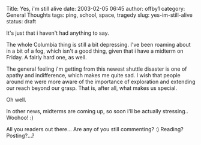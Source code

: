 Title: Yes, i'm still alive
date: 2003-02-05 06:45
author: offby1
category: General Thoughts
tags: ping, school, space, tragedy
slug: yes-im-still-alive
status: draft

It's just that i haven't had anything to say.

The whole Columbia thing is still a bit depressing. I've been roaming about in a bit of a fog, which isn't a good thing, given that i have a midterm on Friday. A fairly hard one, as well.

The general feeling i'm getting from this newest shuttle disaster is one of apathy and indifference, which makes me quite sad. I wish that people around me were more aware of the importance of exploration and extending our reach beyond our grasp. That is, after all, what makes us special.

Oh well.

In other news, midterms are coming up, so soon i'll be actually stressing.. Woohoo! :)

All you readers out there\... Are any of you still commenting? :) Reading? Posting?\...?
